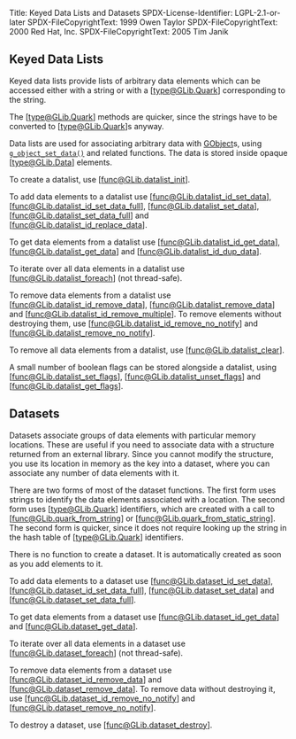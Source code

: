 Title: Keyed Data Lists and Datasets
SPDX-License-Identifier: LGPL-2.1-or-later
SPDX-FileCopyrightText: 1999 Owen Taylor
SPDX-FileCopyrightText: 2000 Red Hat, Inc.
SPDX-FileCopyrightText: 2005 Tim Janik

## Keyed Data Lists

Keyed data lists provide lists of arbitrary data elements which can
be accessed either with a string or with a [type@GLib.Quark] corresponding to
the string.

The [type@GLib.Quark] methods are quicker, since the strings have to be
converted to [type@GLib.Quark]s anyway.

Data lists are used for associating arbitrary data with
[GObject](../gobject/class.Object.html)s, using [`g_object_set_data()`](../gobject/method.Object.set_data.html) and related
functions. The data is stored inside opaque [type@GLib.Data] elements.

To create a datalist, use [func@GLib.datalist_init].

To add data elements to a datalist use [func@GLib.datalist_id_set_data],
[func@GLib.datalist_id_set_data_full], [func@GLib.datalist_set_data],
[func@GLib.datalist_set_data_full] and [func@GLib.datalist_id_replace_data].

To get data elements from a datalist use [func@GLib.datalist_id_get_data],
[func@GLib.datalist_get_data] and [func@GLib.datalist_id_dup_data].

To iterate over all data elements in a datalist use
[func@GLib.datalist_foreach] (not thread-safe).

To remove data elements from a datalist use
[func@GLib.datalist_id_remove_data], [func@GLib.datalist_remove_data] and
[func@GLib.datalist_id_remove_multiple]. To remove elements without destroying
them, use [func@GLib.datalist_id_remove_no_notify] and
[func@GLib.datalist_remove_no_notify].

To remove all data elements from a datalist, use [func@GLib.datalist_clear].

A small number of boolean flags can be stored alongside a datalist, using
[func@GLib.datalist_set_flags], [func@GLib.datalist_unset_flags] and
[func@GLib.datalist_get_flags].

## Datasets

Datasets associate groups of data elements with particular memory
locations. These are useful if you need to associate data with a
structure returned from an external library. Since you cannot modify
the structure, you use its location in memory as the key into a
dataset, where you can associate any number of data elements with it.

There are two forms of most of the dataset functions. The first form
uses strings to identify the data elements associated with a
location. The second form uses [type@GLib.Quark] identifiers, which are
created with a call to [func@GLib.quark_from_string] or
[func@GLib.quark_from_static_string]. The second form is quicker, since it
does not require looking up the string in the hash table of [type@GLib.Quark]
identifiers.

There is no function to create a dataset. It is automatically
created as soon as you add elements to it.

To add data elements to a dataset use [func@GLib.dataset_id_set_data],
[func@GLib.dataset_id_set_data_full], [func@GLib.dataset_set_data] and
[func@GLib.dataset_set_data_full].

To get data elements from a dataset use [func@GLib.dataset_id_get_data] and
[func@GLib.dataset_get_data].

To iterate over all data elements in a dataset use
[func@GLib.dataset_foreach] (not thread-safe).

To remove data elements from a dataset use
[func@GLib.dataset_id_remove_data] and [func@GLib.dataset_remove_data]. To
remove data without destroying it, use [func@GLib.dataset_id_remove_no_notify]
and [func@GLib.dataset_remove_no_notify].

To destroy a dataset, use [func@GLib.dataset_destroy].

